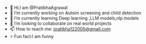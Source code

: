 

- 👋 Hi,I am @PratibhaAgrawal
- 🔭 I’m currently working on Autsim screening and child detection
- 🌱 I’m currently learning  Deep learning ,LLM models,nlp models
- 👯 I’m looking to collaborate on real world projects
- 📫 How to reach me: pratibha122005@gmail.com
- ⚡ Fun fact:I am funny


<!--
**pratibha12-34/Pratibha12-34** is a ✨ _special_ ✨ repository because its `README.md` (this file) appears on your GitHub profile.
-->
